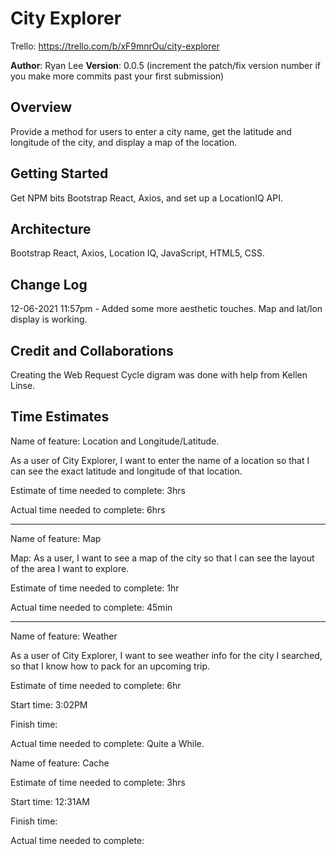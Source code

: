 # City Explorer

Trello: https://trello.com/b/xF9mnrOu/city-explorer

**Author**: Ryan Lee
**Version**: 0.0.5 (increment the patch/fix version number if you make more commits past your first submission)

## Overview
Provide a method for users to enter a city name, get the latitude and longitude of the city, and display a map of the location.

## Getting Started
Get NPM bits Bootstrap React, Axios, and set up a LocationIQ API.

## Architecture
Bootstrap React, Axios, Location IQ, JavaScript, HTML5, CSS.

## Change Log
12-06-2021 11:57pm - Added some more aesthetic touches. Map and lat/lon display is working.

## Credit and Collaborations
Creating the Web Request Cycle digram was done with help from Kellen Linse.

## Time Estimates

Name of feature: Location and Longitude/Latitude.

As a user of City Explorer, I want to enter the name of a location so that I can see the exact latitude and longitude of that location.

Estimate of time needed to complete: 3hrs

Actual time needed to complete: 6hrs

---

Name of feature: Map

Map: As a user, I want to see a map of the city so that I can see the layout of the area I want to explore.

Estimate of time needed to complete: 1hr

Actual time needed to complete: 45min

---

Name of feature: Weather

As a user of City Explorer, I want to see weather info for the city I searched, so that I know how to pack for an upcoming trip.

Estimate of time needed to complete: 6hr

Start time: 3:02PM

Finish time: 

Actual time needed to complete: Quite a While.

Name of feature: Cache

Estimate of time needed to complete: 3hrs

Start time: 12:31AM

Finish time: 

Actual time needed to complete:

